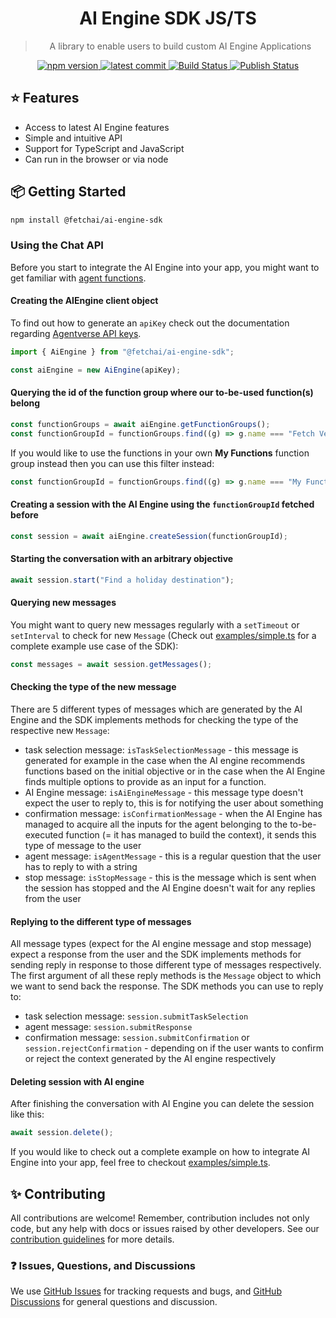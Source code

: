 <div align="center">
  <h1>AI Engine SDK JS/TS</h1>
  <blockquote>A library to enable users to build custom AI Engine Applications</blockquote>

<a href="https://www.npmjs.com/package/@fetchai/ai-engine-sdk">
  <img src="https://badgen.net/npm/v/@fetchai/ai-engine-sdk?color=blue" alt="npm version">
</a>
<a href="https://github.com/fetchai/ai-engine-sdk-js">
  <img src="https://img.shields.io/github/last-commit/fetchai/ai-engine-sdk-js" alt="latest commit">
</a>
<a href="https://github.com/fetchai/ai-engine-sdk-js/actions">
  <img alt="Build Status" src="https://github.com/fetchai/ai-engine-sdk-js/workflows/Build/badge.svg?color=green" />
</a>
<a href="https://github.com/fetchai/ai-engine-sdk-js/actions">
  <img alt="Publish Status" src="https://github.com/fetchai/ai-engine-sdk-js/workflows/Publish/badge.svg?color=green" />
</a>

</div>

## ⭐️ Features

- Access to latest AI Engine features
- Simple and intuitive API
- Support for TypeScript and JavaScript
- Can run in the browser or via node

## 📦 Getting Started

```bash
npm install @fetchai/ai-engine-sdk
```

### Using the Chat API

Before you start to integrate the AI Engine into your app, you might want to get familiar with [agent functions](https://fetch.ai/docs/guides/agents/intermediate/agent-functions).

#### Creating the AIEngine client object

To find out how to generate an <code>apiKey</code> check out the documentation regarding [Agentverse API keys](https://fetch.ai/docs/guides/apis/agent-function-creation-apis).

```javascript
import { AiEngine } from "@fetchai/ai-engine-sdk";

const aiEngine = new AiEngine(apiKey);
```

#### Querying the id of the function group where our to-be-used function(s) belong

```javascript
const functionGroups = await aiEngine.getFunctionGroups();
const functionGroupId = functionGroups.find((g) => g.name === "Fetch Verified");
```

If you would like to use the functions in your own **My Functions** function group instead then you can use this filter instead:

```javascript
const functionGroupId = functionGroups.find((g) => g.name === "My Functions");
```

#### Creating a session with the AI Engine using the <code>functionGroupId</code> fetched before

```javascript
const session = await aiEngine.createSession(functionGroupId);
```

#### Starting the conversation with an arbitrary objective

```javascript
await session.start("Find a holiday destination");
```

#### Querying new messages

You might want to query new messages regularly with a <code>setTimeout</code> or <code>setInterval</code> to check for new <code>Message</code> (Check out [examples/simple.ts](https://github.com/fetchai/ai-engine-sdk-js/blob/main/examples/simple.ts) for a complete example use case of the SDK):

```javascript
const messages = await session.getMessages();
```

#### Checking the type of the new message

There are 5 different types of messages which are generated by the AI Engine and the SDK implements methods for checking the type of the respective new <code>Message</code>:

- task selection message: <code>isTaskSelectionMessage</code> - this message is generated for example in the case when the AI engine recommends functions based on the initial objective or in the case when the AI Engine finds multiple options to provide as an input for a function.
- AI Engine message: <code>isAiEngineMessage</code> - this message type doesn't expect the user to reply to, this is for notifying the user about something
- confirmation message: <code>isConfirmationMessage</code> - when the AI Engine has managed to acquire all the inputs for the agent belonging to the to-be-executed function (= it has managed to build the context), it sends this type of message to the user
- agent message: <code>isAgentMessage</code> - this is a regular question that the user has to reply to with a string
- stop message: <code>isStopMessage</code> - this is the message which is sent when the session has stopped and the AI Engine doesn't wait for any replies from the user

#### Replying to the different type of messages

All message types (expect for the AI engine message and stop message) expect a response from the user and the SDK implements methods for sending reply in response to those different type of messages respectively.
The first argument of all these reply methods is the <code>Message</code> object to which we want to send back the response.
The SDK methods you can use to reply to:

- task selection message: <code>session.submitTaskSelection</code>
- agent message: <code>session.submitResponse</code>
- confirmation message: <code>session.submitConfirmation</code> or <code>session.rejectConfirmation</code> - depending on if the user wants to confirm or reject the context generated by the AI engine respectively

#### Deleting session with AI engine

After finishing the conversation with AI Engine you can delete the session like this:

```javascript
await session.delete();
```

If you would like to check out a complete example on how to integrate AI Engine into your app, feel free to checkout [examples/simple.ts](https://github.com/fetchai/ai-engine-sdk-js/blob/main/examples/simple.ts).

## ✨ Contributing

All contributions are welcome! Remember, contribution includes not only code, but any help with docs or issues raised by other developers. See our [contribution guidelines](https://github.com/fetchai/ai-engine-sdk-js/blob/main/CONTRIBUTING.md) for more details.

### ❓ Issues, Questions, and Discussions

We use [GitHub Issues](https://github.com/fetchai/ai-engine-sdk-js/issues) for tracking requests and bugs, and [GitHub Discussions](https://github.com/fetchai/ai-engine-sdk-js/discussions) for general questions and discussion.
